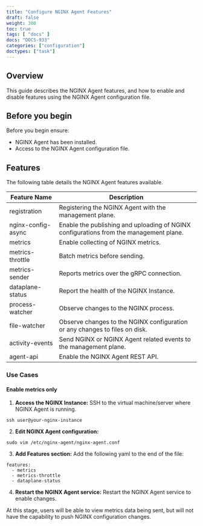 ```yaml
---
title: "Configure NGINX Agent Features"
draft: false
weight: 300
toc: true
tags: [ "docs" ]
docs: "DOCS-933"
categories: ["configuration"]
doctypes: ["task"]
---
```


## Overview

This guide describes the NGINX Agent features, and how to enable and disable features using the NGINX Agent configuration file.

## Before you begin

Before you begin ensure:

- NGINX Agent has been installed. 
- Access to the NGINX Agent configuration file.


## Features

The following table details the NGINX Agent features available. 

| **Feature Name**      | **Description**      |
| ------------- | ------------- |
| registration | Registering the NGINX Agent with the management plane.|
| nginx-config-async | Enable the publishing and uploading of NGINX configurations from the management plane.|
| metrics | Enable collecting of NGINX metrics.|
| metrics-throttle | Batch metrics before sending.|
| metrics-sender | Reports metrics over the gRPC connection.|
| dataplane-status | Report the health of the NGINX Instance.|
| process-watcher | Observe changes to the NGINX process.|
| file-watcher | Observe changes to the NGINX configuration or any changes to files on disk.|
| activity-events | Send NGINX or NGINX Agent related events to the management plane.|
| agent-api | Enable the NGINX Agent REST API.|


### Use Cases

#### Enable metrics only
1. **Access the NGINX Instance:** SSH to the virtual machine/server where NGINX Agent is running.
```
ssh user@your-nginx-instance
```
2. **Edit NGINX Agent configuration:** 
```
sudo vim /etc/nginx-agent/nginx-agent.conf
```
3. **Add Features section:** Add the following yaml to the end of the file:

```
features:
  - metrics
  - metrics-throttle
  - dataplane-status
``` 

4. **Restart the NGINX Agent service:** Restart the NGINX Agent service to enable changes.

At this stage, users will be able to view metrics data being sent, but will not have the capability to push NGINX configuration changes.

